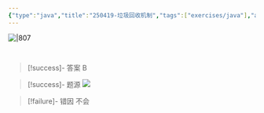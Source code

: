 ```yaml
---
{"type":"java","title":"250419-垃圾回收机制","tags":["exercises/java"],"author":"codertoro","establish":"2025-04-19","update":"2025-04-19","dg-publish":true,"java":true,"file-path":"Exercises/Java/","permalink":"/Exercises/Java/250419-垃圾回收机制/","dgPassFrontmatter":true,"created":"2025-04-19T15:03:09.235+08:00","updated":"2025-04-19T15:03:09.556+08:00"}
---
```


![|807](https://img.codertoro.top/Bucket/Exercises/Java/20250419145710428.png)

```java

```
```

```
> [!success]- 答案
B

> [!success]- 题源
![](https://img.codertoro.top/Bucket/Exercises/Java/20250419145804748.png)


> [!failure]- 错因
不会

